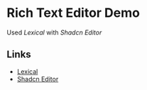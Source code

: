# Rich Text Editor Demo

Used _Lexical_ with _Shadcn Editor_

## Links

- [Lexical](https://lexical.dev/)
- [Shadcn Editor](https://shadcn-editor.vercel.app/)
